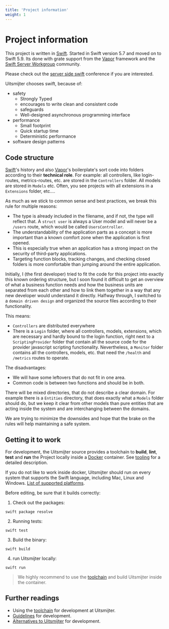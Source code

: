 ```yaml
---
title: 'Project information'
weight: 1
---
```


# Project information

This project is written in [Swift](https://www.swift.org). Started in Swift version 5.7 
and moved on to Swift 5.9. Its done with grate support from the [Vapor](https://vapor.codes)
framework and the [Swift Server Workgroup](https://www.swift.org/server/) community.

Please check out the [server side swift](https://www.serversideswift.info) conference if you are interested.

Uitsmijter chooses swift, because of:

- safety
    - Strongly Typed
    - encourages to write clean and consistent code
    - safeguards
    - Well-designed asynchronous programming interface
- performance
    - Small footprint
    - Quick startup time
    - Deterministic performance
- software design patterns

## Code structure

[Swift](https://www.swift.org)'s history and also [Vapor](https://vapor.codes)'s boilerplate's sort code into
folders according to their **technical role**. For example: all controllers, like login-routes, metrics-routes, etc. are
stored in the `Controllers` folder. All models are stored in `Models` etc. Often, you see projects with all
extensions in a `Extensions` folder, etc....

As much as we stick to common sense and best practices, we break this rule for multiple reasons:

- The type is already included in the filename, and if not, the type will reflect that. A `struct user` is always a
  User model and will never be a `/users` route, which would be called `UsersController`.
- The understandability of the application parts as a concept is more important than a known comfort zone when the
  application is first opened.
- This is especially true when an application has a strong impact on the security of third-party applications.
- Targeting function blocks, tracking changes, and checking closed folders is more comfortable than jumping around the
  entire application.

Initially, I (the first developer) tried to fit the code for this project into exactly this known ordering structure,
but I soon found it difficult to get an overview of what a business function needs and how the business units are
separated from each other and how to link them together in a way that any new developer would understand it directly.
Halfway through, I switched to a `domain driven design` and organized the source files according to their functionality.

This means:

- `Controllers` are distributed everywhere
- There is a `Login` folder, where all controllers, models, extensions, which are necessary and hardly bound to the
  login function, right next to a `ScriptingProvider` folder that contain all the source code for the provider
  javascript scripting functionality. Nevertheless, a `Monitor` folder contains all the controllers, models, etc. that
  need the `/health` and `/metrics` routes to operate.

The disadvantages:

- We will have some leftovers that do not fit in one area.
- Common code is between two functions and should be in both.

There will be mixed directories, that do not describe a clear domain. For example there is a `Entities` directory,
that does exactly what a `Models` folder should do, but we keep it clear from other models than pure entities that are
acting inside the system and are interchanging between the domains.

We are trying to minimize the downsides and hope that the brake on the rules will help maintaining a safe system.

## Getting it to work

For development, the Uitsmijter source provides a toolchain to **build**, **lint**, **test** and **run** the Project
locally inside a [Docker](https://www.docker.com) container. See [tooling](/contribution/tooling) for a detailed
description.

If you do not like to work inside docker, Uitsmijter should run on every system that supports the Swift language,
including Mac, Linux and Windows. [List of supported platforms](https://www.swift.org/download/).

Before editing, be sure that it builds correctly:

1. Check out the packages:

```shell
swift package resolve
```

2. Running tests:

```shell
swift test
```

3. Build the binary:

```shell
swift build
```

4. run Uitsmijter locally:

```shell
swift run
```

> We highly recommend to use the [toolchain](/contribution/tooling) and build Uitsmijter inside the container.

## Further readings

- Using the [toolchain](/contribution/tooling) for development at Uitsmijter.
- [Guidelines](/contribution/guidelines) for development.
- [Alternatives to Uitsmijter](/contribution/list-of-competitors) for development.
